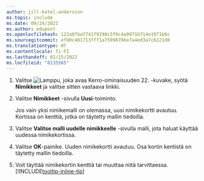 ```yaml
---
author: jill-kotel-andersson
ms.topic: include
ms.date: 09/24/2021
ms.author: edupont
ms.openlocfilehash: 122a8fbaf741f9298c5f9c4a9971b714e1971b6c
ms.sourcegitcommit: ef80c461713fff1a75998766e7a4ed3a7c6121d0
ms.translationtype: HT
ms.contentlocale: fi-FI
ms.lasthandoff: 02/15/2022
ms.locfileid: "8135565"
---
```

1. Valitse ![Lamppu, joka avaa Kerro-ominaisuuden 22.](../media/ui-search/search_small.png "Kerro, mitä haluat tehdä") -kuvake, syötä **Nimikkeet** ja valitse sitten vastaava linkki.  
2. Valitse **Nimikkeet** -sivulla **Uusi**-toiminto.

    Jos vain yksi nimikemalli on olemassa, uusi nimikekortti avautuu. Kortissa on kenttiä, jotka on täytetty mallin tiedoilla.
3. Valitse **Valitse malli uudelle nimikkeelle** -sivulla malli, jota haluat käyttää uudessa nimikekortissa.
4. Valitse **OK**-painike. Uuden nimikekortti avautuu. Osa kortin kentistä on täytetty mallin tiedoilla.
5. Voit täyttää nimikekortin kenttiä tai muuttaa niitä tarvittaessa. [!INCLUDE[tooltip-inline-tip](tooltip-inline-tip_md.md)]
